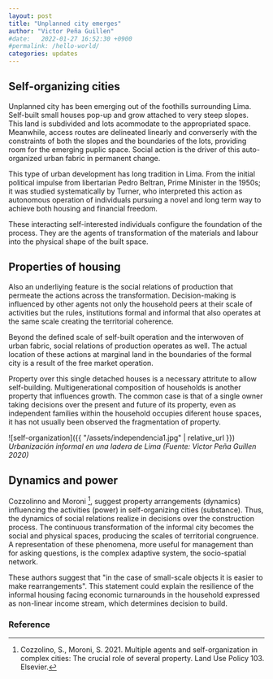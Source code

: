 ```yaml
---
layout: post
title: "Unplanned city emerges"
author: "Victor Peña Guillen"
#date:   2022-01-27 16:52:30 +0900
#permalink: /hello-world/
categories: updates
---
```


## Self-organizing cities

Unplanned city has been emerging out of the foothills surrounding Lima. Self-built small houses pop-up and grow attached to very steep slopes. This land is subdivided and lots acommodate to the appropriated space.
Meanwhile, access routes are delineated linearly and converserly with the constraints of both the slopes and the boundaries of the lots, providing room for the emerging puplic space.
Social action is the driver of this auto-organized urban fabric in permanent change.

This type of urban development has long tradition in Lima. From the initial political impulse from libertarian Pedro Beltran, Prime Minister in the 1950s; it was studied systematically by Turner, who interpreted this action as autonomous operation of individuals pursuing a novel and long term way to achieve both housing and financial freedom.

These interacting self-interested individuals configure the foundation of the process. They are the agents of transformation of the materials and labour into the physical shape of the built space.

## Properties of housing

Also an underliying feature is the social relations of production that permeate the actions across the transformation. Decision-making is influenced by other agents not only the household peers at their scale of activities but the rules, institutions formal and informal that also operates at the same scale creating the territorial coherence.

Beyond the defined scale of self-built operation and the interwoven of urban fabric, social relations of production operates as well. The actual location of these actions at marginal land in the boundaries of the formal city is a result of the free market operation.

Property over this single detached houses is a necessary attritute to allow self-building. Multigenerational composition of households is another property that influences growth.
The common case is that of a single owner taking decisions over the present and future of its property, even as independent families within the household occupies diferent house spaces, it has not usually been observed the fragmentation of property.

![self-organization]({{ "/assets/independencia1.jpg" | relative_url }})
*Urbanización informal en una ladera de Lima (Fuente: Victor Peña Guillen 2020)*

## Dynamics and power

Cozzolinno and Moroni [^1], suggest property arrangements (dynamics) influencing the activities (power) in self-organizing cities (substance). Thus, the dynamics of social relations realize in decisions over the construction process. The continuous transformation of the informal city becomes the social and physical spaces, producing the scales of territorial congruence. A representation of these phenomena, more useful for management than for asking questions, is the complex adaptive system, the socio-spatial network.

These authors  suggest that "in the case of small-scale objects it is easier to make rearrangements". This statement could explain the resilience of the informal housing facing economic turnarounds in the household expressed as non-linear income stream, which determines decision to build.

### Reference

[^1]: Cozzolino, S., Moroni, S. 2021. Multiple agents and self-organization in complex cities: The crucial role of several property. Land Use Policy 103. Elsevier.
